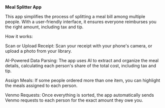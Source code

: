 **Meal Splitter App**

This app simplifies the process of splitting a meal bill among multiple people. With a user-friendly interface, it ensures everyone reimburses you the right amount, including tax and tip.



How it works:

Scan or Upload Receipt: Scan your receipt with your phone's camera, or upload a photo from your library.

AI-Powered Data Parsing: The app uses AI to extract and organize the meal details, calculating each person's share of the total cost, including tax and tip.

Assign Meals: If some people ordered more than one item, you can highlight the meals assigned to each person.

Venmo Requests: Once everything is sorted, the app automatically sends Venmo requests to each person for the exact amount they owe you.

